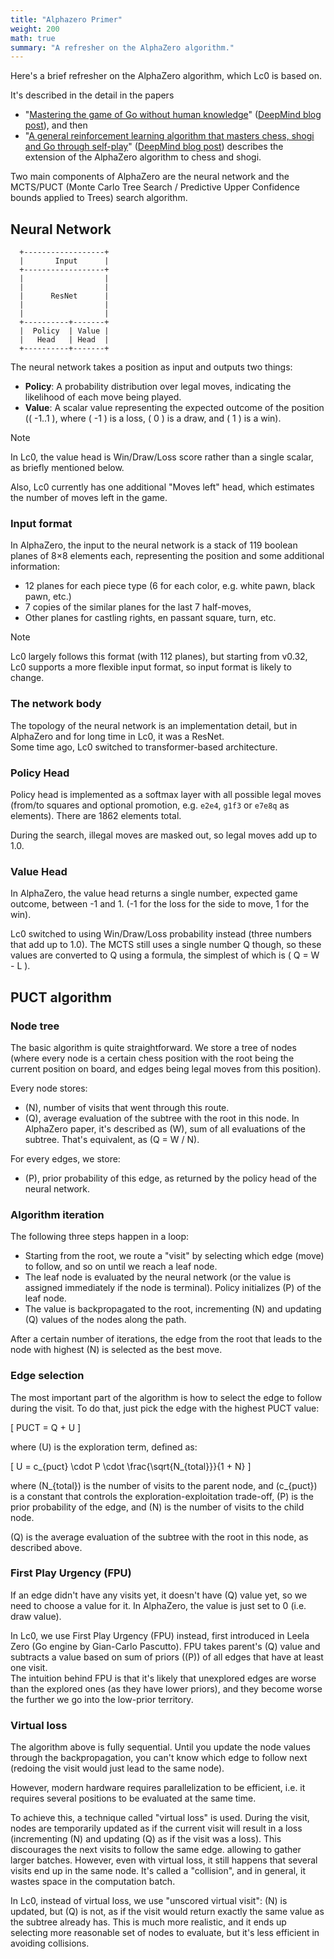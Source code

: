 ```yaml
---
title: "Alphazero Primer"
weight: 200
math: true
summary: "A refresher on the AlphaZero algorithm."
---
```


Here's a brief refresher on the AlphaZero algorithm, which Lc0 is based on.

It's described in the detail in the papers

* "[Mastering the game of Go without human knowledge](hhttps://www.nature.com/articles/nature24270.epdf?author_access_token=VJXbVjaSHxFoctQQ4p2k4tRgN0jAjWel9jnR3ZoTv0PVW4gB86EEpGqTRDtpIz-2rmo8-KG06gqVobU5NSCFeHILHcVFUeMsbvwS-lxjqQGg98faovwjxeTUgZAUMnRQ)"
([DeepMind blog post](https://deepmind.com/blog/article/alphago-zero-starting-from-scratch)),
and then
* "[A general reinforcement learning algorithm that masters chess, shogi and Go through self-play](https://storage.googleapis.com/deepmind-media/DeepMind.com/Blog/alphazero-shedding-new-light-on-chess-shogi-and-go/alphazero_preprint.pdf)"
([DeepMind blog post](https://deepmind.google/discover/blog/alphazero-shedding-new-light-on-chess-shogi-and-go/))
describes the extension of the AlphaZero algorithm to chess and shogi.

Two main components of AlphaZero are the neural network and the MCTS/PUCT (Monte
Carlo Tree Search / Predictive Upper Confidence bounds applied to Trees) search
algorithm.

## Neural Network

```goat
  +------------------+
  |       Input      |
  +------------------+
  |                  |
  |                  |
  |      ResNet      |
  |                  |
  |                  |
  +----------+-------+
  |  Policy  | Value |
  |   Head   | Head  |
  +----------+-------+
```

The neural network takes a position as input and outputs two things:

* **Policy**: A probability distribution over legal moves, indicating the
  likelihood of each move being played.
* **Value**: A scalar value representing the expected outcome of the position
  (\( -1..1 \), where \( -1 \) is a loss, \( 0 \) is a draw, and \( 1 \) is a
  win).

> [!NOTE]
>
> In Lc0, the value head is Win/Draw/Loss score rather than a single scalar, as
> briefly mentioned below.
>
> Also, Lc0 currently has one additional "Moves left" head, which estimates the
> number of moves left in the game.

### Input format

In AlphaZero, the input to the neural network is a stack of 119 boolean planes
of 8×8 elements each, representing the position and some additional information:

* 12 planes for each piece type (6 for each color, e.g. white pawn, black pawn,
  etc.)
* 7 copies of the similar planes for the last 7 half-moves,
* Other planes for castling rights, en passant square, turn, etc.

> [!NOTE]
>
> Lc0 largely follows this format (with 112 planes), but starting from v0.32,
> Lc0 supports a more flexible input format, so input format is likely to
> change.

### The network body

The topology of the neural network is an implementation detail, but in AlphaZero
and for long time in Lc0, it was a ResNet.  
Some time ago, Lc0 switched to transformer-based architecture.

### Policy Head

Policy head is implemented as a softmax layer with all possible legal moves
(from/to squares and optional promotion, e.g. `e2e4`, `g1f3` or `e7e8q` as
elements). There are 1862 elements total.

During the search, illegal moves are masked out, so legal moves add up to 1.0.

### Value Head

In AlphaZero, the value head returns a single number, expected game outcome,
between -1 and 1. (-1 for the loss for the side to move, 1 for the win).

Lc0 switched to using Win/Draw/Loss probability instead (three numbers that add
up to 1.0). The MCTS still uses a single number Q though, so these values are
converted to Q using a formula, the simplest of which is \( Q = W - L \).

## PUCT algorithm

### Node tree

The basic algorithm is quite straightforward. We store a tree of nodes (where
every node is a certain chess position with the root being the current position
on board, and edges being legal moves from this position).

Every node stores:

* \(N\), number of visits that went through this route.
* \(Q\), average evaluation of the subtree with the root in this node. In
  AlphaZero paper, it's described as \(W\), sum of all evaluations of the
  subtree. That's equivalent, as \(Q = W / N\).

For every edges, we store:

* \(P\), prior probability of this edge, as returned by the policy head of the  
  neural network.

### Algorithm iteration

The following three steps happen in a loop:

* Starting from the root, we route a "visit" by selecting which edge (move) to
  follow, and so on until we reach a leaf node.
* The leaf node is evaluated by the neural network (or the value is assigned
  immediately if the node is terminal). Policy initializes \(P\) of the leaf
  node.
* The value is backpropagated to the root, incrementing \(N\) and updating \(Q\)
  values of the nodes along the path.

After a certain number of iterations, the edge from the root that leads to the
node with highest \(N\) is selected as the best move.

### Edge selection

The most important part of the algorithm is how to select the edge to follow
during the visit. To do that, just pick the edge with the highest PUCT value:

\[
PUCT = Q + U
\]

where \(U\) is the exploration term, defined as:

\[
U = c_{puct} \cdot P \cdot \frac{\sqrt{N_{total}}}{1 + N}
\]

where \(N_{total}\) is the number of visits to the parent node, and \(c_{puct}\)
is a constant that controls the exploration-exploitation trade-off, \(P\) is the
prior probability of the edge, and \(N\) is the number of visits to the child
node.

\(Q\) is the average evaluation of the subtree with the root in this node, as
described above.

### First Play Urgency (FPU)

If an edge didn't have any visits yet, it doesn't have \(Q\) value yet, so we
need to choose a value for it. In AlphaZero, the value is just set to 0 (i.e.
draw value).

In Lc0, we use First Play Urgency (FPU) instead, first introduced in Leela Zero
(Go engine by Gian-Carlo Pascutto). FPU takes parent's \(Q\) value and subtracts
a value based on sum of priors (\(P\)) of all edges that have at least one
visit.  
The intuition behind FPU is that it's likely that unexplored edges are worse
than the explored ones (as they have lower priors), and they become worse the
further we go into the low-prior territory.

### Virtual loss

The algorithm above is fully sequential. Until you update the node values
through the backpropagation, you can't know which edge to follow next (redoing
the visit would just lead to the same node).

However, modern hardware requires parallelization to be efficient, i.e. it
requires several positions to be evaluated at the same time.

To achieve this, a technique called "virtual loss" is used. During the visit,
nodes are temporarily updated as if the current visit will result in a loss
(incrementing \(N\) and updating \(Q\) as if the visit was a loss). This
discourages the next visits to follow the same edge. allowing to gather larger
batches. However, even with virtual loss, it still happens that several visits
end up in the same node. It's called a "collision", and in general, it wastes
space in the computation batch.

In Lc0, instead of virtual loss, we use "unscored virtual visit": \(N\) is
updated, but \(Q\) is not, as if the visit would return exactly the same value
as the subtree already has. This is much more realistic, and it ends up
selecting more reasonable set of nodes to evaluate, but it's less efficient in
avoiding collisions.
